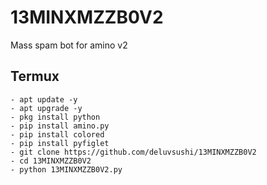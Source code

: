# 13MINXMZZB0V2
Mass spam bot for amino v2


## Termux
```
- apt update -y
- apt upgrade -y
- pkg install python
- pip install amino.py
- pip install colored
- pip install pyfiglet
- git clone https://github.com/deluvsushi/13MINXMZZB0V2
- cd 13MINXMZZB0V2
- python 13MINXMZZB0V2.py
```
